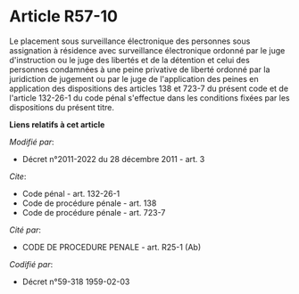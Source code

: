 # Article R57-10

Le placement sous surveillance électronique des personnes sous assignation à résidence avec surveillance électronique ordonné
par le juge d'instruction ou le juge des libertés et de la détention et celui des personnes condamnées à une peine privative
de liberté ordonné par la juridiction de jugement ou par le juge de l'application des peines en application des dispositions
des articles 138 et 723-7 du présent code et de l'article 132-26-1 du code pénal s'effectue dans les conditions fixées par
les dispositions du présent titre.

**Liens relatifs à cet article**

_Modifié par_:

  - Décret n°2011-2022 du 28 décembre 2011 - art. 3

_Cite_:

  - Code pénal - art. 132-26-1
  - Code de procédure pénale - art. 138
  - Code de procédure pénale - art. 723-7

_Cité par_:

  - CODE DE PROCEDURE PENALE - art. R25-1 (Ab)

_Codifié par_:

  - Décret n°59-318 1959-02-03
